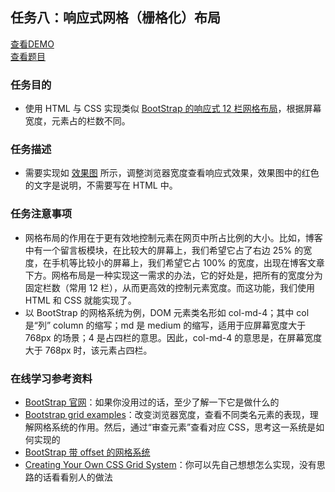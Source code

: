 ## 任务八：响应式网格（栅格化）布局
[查看DEMO](https://rawgit.com/cjlalala/2016-IFE/master/phase01/task08/task08.html)<br>
[查看题目](http://ife.baidu.com/2016/task/detail?taskId=8)

### 任务目的
* 使用 HTML 与 CSS 实现类似 [BootStrap 的响应式 12 栏网格布局](http://v4-alpha.getbootstrap.com/layout/grid/)，根据屏幕宽度，元素占的栏数不同。

### 任务描述
* 需要实现如 [效果图](http://7xrp04.com1.z0.glb.clouddn.com/task_1_8_1.png) 所示，调整浏览器宽度查看响应式效果，效果图中的红色的文字是说明，不需要写在 HTML 中。

### 任务注意事项
* 网格布局的作用在于更有效地控制元素在网页中所占比例的大小。比如，博客中有一个留言板模块，在比较大的屏幕上，我们希望它占了右边 25% 的宽度，在手机等比较小的屏幕上，我们希望它占 100% 的宽度，出现在博客文章下方。网格布局是一种实现这一需求的办法，它的好处是，把所有的宽度分为固定栏数（常用 12 栏），从而更高效的控制元素宽度。而这功能，我们使用 HTML 和 CSS 就能实现了。
* 以 BootStrap 的网格系统为例，DOM 元素类名形如 col-md-4；其中 col 是“列” column 的缩写；md 是 medium 的缩写，适用于应屏幕宽度大于 768px 的场景；4 是占四栏的意思。因此，col-md-4 的意思是，在屏幕宽度大于 768px 时，该元素占四栏。

### 在线学习参考资料
* [BootStrap 官网](http://getbootstrap.com/)：如果你没用过的话，至少了解一下它是做什么的
* [Bootstrap grid examples](https://getbootstrap.com/examples/grid/)：改变浏览器宽度，查看不同类名元素的表现，理解网格系统的作用。然后，通过“审查元素”查看对应 CSS，思考这一系统是如何实现的
* [BootStrap 带 offset 的网格系统](http://getbootstrap.com/2.3.2/scaffolding.html#gridSystem)
* [Creating Your Own CSS Grid System](http://j4n.co/blog/Creating-your-own-css-grid-system)：你可以先自己想想怎么实现，没有思路的话看看别人的做法
